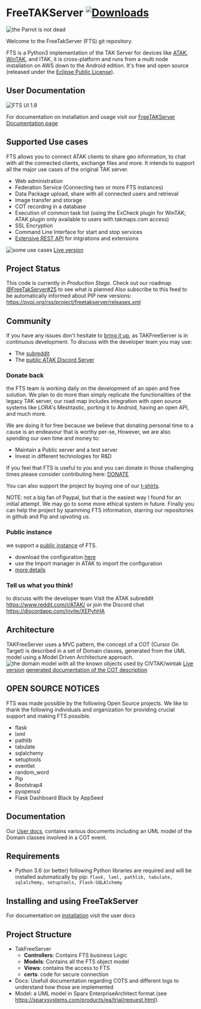 # FreeTAKServer [![Downloads](https://pepy.tech/badge/freetakserver)](https://pepy.tech/project/freetakserver)

![the Parrot is not dead](https://github.com/Tapawingo/FreeTakServer/blob/master/docs/FreeTakServer%20specs/FreeTakServerLogo.png?raw=true)

Welcome to the FreeTakServer (FTS) git repository.


FTS is a Python3 implementation of the TAK Server for devices like [ATAK](https://play.google.com/store/apps/details?id=com.atakmap.app.civ), [WinTAK](https://1drv.ms/u/s!AtMVrrXVTu4YgSanKtSHIslxfRu5?e=ftVio7 ), and ITAK, it is cross-platform and runs from a multi node installation on AWS down to the Android edition. 
It's free and open source (released under the [Eclipse Public License](https://www.eclipse.org/legal/epl-2.0/)).

## User Documentation
![FTS UI 1.8](https://user-images.githubusercontent.com/60719165/118400921-0731e180-b63a-11eb-976e-c38ee052a013.png)

For documentation on installation and usage visit our [FreeTAKServer Documentation page](https://freetakteam.github.io/FreeTAKServer-User-Docs/)

## Supported Use cases
FTS allows you to connect ATAK clients to share geo information, to chat with all the connected clients, exchange files and more.
It intends to support all the major use cases of the original TAK server.
-  Web administration 
- Federation Service (Connecting two or more FTS instances)
- Data Package upload, share with all connected users  and retrieval
- Image transfer and storage
- COT recording in a database
- Execution of common task list (using the ExCheck plugin for WinTAK; ATAK plugin only available to users with takmaps.com access)
- SSL Encryption
- Command Line Interface for start and stop services
- [Extensive REST API](https://freetakteam.github.io/FreeTAKServer-User-Docs/API/REST_APIDoc/) for intgrations and extensions

![some use cases](https://github.com/Tapawingo/TAKlib/blob/master/docs/FreeTakServer%20specs/FreeTak%20Use%20Case%20model.png?raw=true)
[Live version](http://pldemo.sparxsystems.us/TVHOG)

## Project Status
This code is currently in *Production Stage*.
Check out our roadmap [@FreeTakServer#25](https://github.com/FreeTAKTeam/FreeTakServer/issues/25) to see what is planned
Also subscribe to this feed to be automatically informed about PIP new versions:
https://pypi.org/rss/project/freetakserver/releases.xml

## Community 
If you have any issues don't hesitate to [bring it up](https://github.com/Tapawingo/FreeTakServer/issues), as TAKFreeServer is in continuous development.
To discuss with the developer team you may use:
- The [subreddit](https://www.reddit.com/r/ATAK/)
- The [public ATAK Discord Server](https://discordapp.com/invite/XEPyhHA)

### Donate back
the FTS team is working  daily on the development of an open and free solution. We plan to do more than simply replicate the functionalities of the legacy TAK server, our road map includes integration with open source systems like LORA's Meshtastic, porting it to Android, having an open API, and much more.

We are doing it for free because we believe that donating personal time to a cause is an endeavour that is worthy per-se, However, we are also spending our own time and money to:
- Maintain a Public server and a test server
- Invest in different technologies for R&D

If you feel that FTS is useful to you and you can donate in those challenging times please consider contributing here:
[DONATE](https://www.paypal.com/cgi-bin/webscr?cmd=_donations&business=brothercorvo%40gmail.com&item_name=FreeTAKServer+R%26D&currency_code=CAD&source=url)

You can also support the project by buying one of our [t-shirts](http://tee.pub/lic/elARpZYCmaw).

NOTE:
not a big fan of Paypal, but that is the easiest way I found for an initial attempt. We may go to some more ethical system in future.
Finally you can help the project by spamming FTS information, starring our repositories in github and Pip and upvoting us.

### Public instance
we support a [public instance](https://www.reddit.com/r/ATAK/wiki/index/freetakserver) of FTS.
- download the configuration [here](https://drive.google.com/file/d/1IK1LfPN13EWikHaMyOuDDwIerNGz-Wli/view?usp=sharing)
- use the Import manager in ATAK to import the configuration
- [more details](https://freetakteam.github.io/FreeTAKServer-User-Docs/Usage/Connecting%20ATAK/)

### Tell us what you think!
to discuss with the developer team
Visit the ATAK subreddit 
https://www.reddit.com/r/ATAK/ 
or join the Discord chat
https://discordapp.com/invite/XEPyhHA

## Architecture
TAKFreeServer uses a MVC pattern, the concept of a COT (Cursor On Target) is described in a set of Domain classes, generated from the UML model using a Model Driven Architecture approach.
![the domain model with all the known objects used by CIVTAK/wintak](https://github.com/FreeTAKTeam/FreeTakServer/blob/master/docs/FreeTAKServer%20Model.png) [Live version](http://pldemo.sparxsystems.us/Ldsd4T)
[generated documentation of the COT description](https://github.com/FreeTAKTeam/FreeTakServer/blob/master/docs/FreeTakServer%20specs/COTDomainModel.pdf)

## OPEN SOURCE NOTICES
FTS was made possible by the following Open Source projects.
We like to thank the following individuals and organization for providing crucial support and making FTS possible.
- flask
- lxml
- pathlib
- tabulate
- sqlalchemy
- setuptools
- eventlet
- random_word
- Pip
- Bootstrap4
- pyopenssl
- Flask Dashboard Black by AppSeed

## Documentation
Our [User docs](https://freetakteam.github.io/FreeTAKServer-User-Docs/), contains various documents including an UML model of the Domain classes involved in a COT event.

## Requirements
- Python 3.6 (or better)
following Python libraries are required and will be installed automatically by pip: `flask, lxml, pathlib, tabulate, sqlalchemy, setuptools, Flask-SQLAlchemy`

## Installing and using FreeTakServer
For documentation on [installation](https://freetakteam.github.io/FreeTAKServer-User-Docs/Installation/PyPi/Linux/Install/) visit the user docs


##  Project Structure
- TakFreeServer
  - **Controllers**: Contains FTS business Logic
  - **Models**: Contains all the FTS  object model
  - **Views**:   contains the access to FTS
  - **certs**: code for secure connection
- Docs: Usefull documentation regarding COTS and different logs to understand how those are implemented
- Model: a UML model in Sparx EnterpriseArchitect format (see https://sparxsystems.com/products/ea/trial/request.html).

